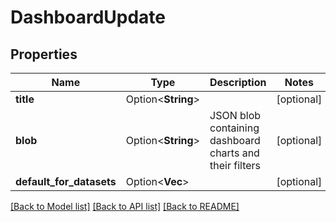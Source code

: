 # DashboardUpdate

## Properties

Name | Type | Description | Notes
------------ | ------------- | ------------- | -------------
**title** | Option<**String**> |  | [optional]
**blob** | Option<**String**> | JSON blob containing dashboard charts and their filters | [optional]
**default_for_datasets** | Option<**Vec<String>**> |  | [optional]

[[Back to Model list]](../README.md#documentation-for-models) [[Back to API list]](../README.md#documentation-for-api-endpoints) [[Back to README]](../README.md)


